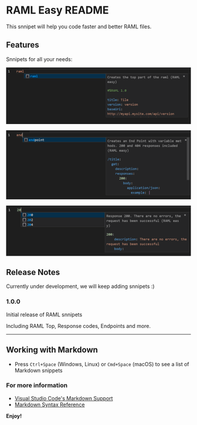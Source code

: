 # RAML Easy README

This snnipet will help you code faster and better RAML files.

## Features

Snnipets for all your needs:

![alt text](images/ramlpic.png "RAML starter")

![alt text](images/endpoint.png "endpoint snnipet")

![alt text](images/200.png "response codes")


## Release Notes

Currently under development, we will keep adding snnipets :) 

### 1.0.0

Initial release of RAML snnipets

Including RAML Top, Response codes, Endpoints and more.


-----------------------------------------------------------------------------------------------------------

## Working with Markdown

* Press `Ctrl+Space` (Windows, Linux) or `Cmd+Space` (macOS) to see a list of Markdown snippets

### For more information

* [Visual Studio Code's Markdown Support](http://code.visualstudio.com/docs/languages/markdown)
* [Markdown Syntax Reference](https://help.github.com/articles/markdown-basics/)

**Enjoy!**
